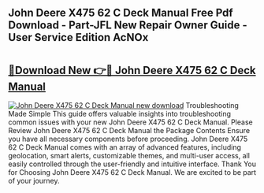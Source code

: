 ## John Deere X475 62 C Deck Manual Free Pdf Download - Part-JFL New Repair Owner Guide - User Service Edition AcNOx

# <h2><a href="http://bc47077.oget.top/?id=John+Deere+X475+62+C+Deck+Manual">🔗Download New 👉🔴 John Deere X475 62 C Deck Manual</a></h2>

[![John Deere X475 62 C Deck Manual new download](https://i.imgur.com/5g1atiW.png)](http://bc47077.oget.top/?id=John+Deere+X475+62+C+Deck+Manual)
Troubleshooting Made Simple This guide offers valuable insights into troubleshooting common issues with your new John Deere X475 62 C Deck Manual. Please Review John Deere X475 62 C Deck Manual the Package Contents Ensure you have all necessary components before proceeding. John Deere X475 62 C Deck Manual comes with an array of advanced features, including geolocation, smart alerts, customizable themes, and multi-user access, all easily controlled through the user-friendly and intuitive interface. Thank You for Choosing John Deere X475 62 C Deck Manual. We are excited to be part of your journey.
